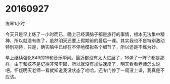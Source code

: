 # 20160927

练琴1小时

今天只是早上练了一小时而已，晚上已经满脑子都是旅行的事情，根本无法集中精神，所以就没有练了，虽然明天还要上假期前的最后一课。其实我也不是特别激动特别期待，只是，确实脑中已经在不停地模拟各个细节了，所以还是不练为妙。

早上继续强化849的16和音乐瞬间。最近都没有太大进展了，16弹了一阵子都是那样，由于和弦不是记得非常牢固，所以就没有加快速度了，明天看看老师怎么说吧。怀疑明天老师一看就知道我没状态了哈哈。还专门停了一周没上课，我真是不应该。
